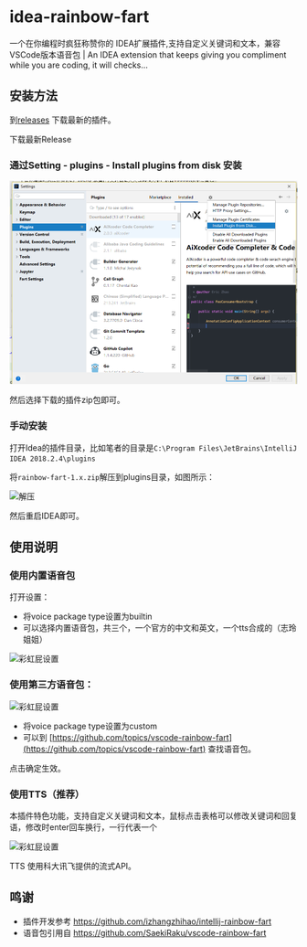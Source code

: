 # idea-rainbow-fart

一个在你编程时疯狂称赞你的 IDEA扩展插件,支持自定义关键词和文本，兼容VSCode版本语音包 | An IDEA extension that keeps giving you compliment while you are coding, it will checks…

## 安装方法

到[releases](https://github.com/jadepeng/idea-rainbow-fart/releases) 下载最新的插件。

下载最新Release

### 通过Setting - plugins - Install plugins from disk 安装

![安装](./install.png)

然后选择下载的插件zip包即可。

### 手动安装

打开Idea的插件目录，比如笔者的目录是`C:\Program Files\JetBrains\IntelliJ IDEA 2018.2.4\plugins`

将`rainbow-fart-1.x.zip`解压到plugins目录，如图所示：

![解压](https://gitee.com/jadepeng/pic/raw/master/pic/2020/6/29/1593422479468.png)

然后重启IDEA即可。

## 使用说明

### 使用内置语音包

打开设置：

- 将voice package type设置为builtin
- 可以选择内置语音包，共三个，一个官方的中文和英文，一个tts合成的（志玲姐姐）

![彩虹屁设置](./docs/builtin.png)


### 使用第三方语音包：

![彩虹屁设置](./docs/custom.png)

- 将voice package type设置为custom
- 可以到 [https://github.com/topics/vscode-rainbow-fart](https://github.com/topics/vscode-rainbow-fart) 查找语音包。

点击确定生效。

### 使用TTS（推荐）

本插件特色功能，支持自定义关键词和文本，鼠标点击表格可以修改关键词和回复语，修改时enter回车换行，一行代表一个

![彩虹屁设置](./docs/tts.png)

TTS 使用科大讯飞提供的流式API。

## 鸣谢

- 插件开发参考 https://github.com/izhangzhihao/intellij-rainbow-fart
- 语音包引用自 https://github.com/SaekiRaku/vscode-rainbow-fart
    